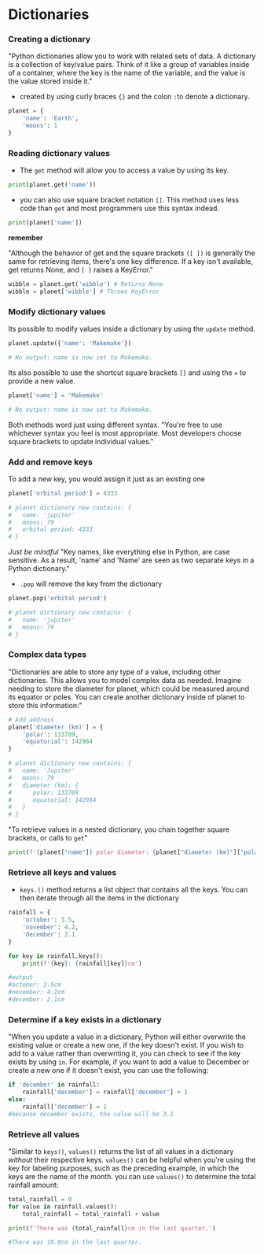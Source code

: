 # Dictionaries

### Creating a dictionary

"Python dictionaries allow you to work with related sets of data. A dictionary is a collection of key/value pairs. Think of it like a group of variables inside of a container, where the key is the name of the variable, and the value is the value stored inside it."

-   created by using curly braces `{}` and the colon `:`to denote a dictionary. 

```python
planet = {
    'name': 'Earth',
    'moons': 1
}
```

### Reading dictionary values
- The `get` method will allow you to access a value by using its key. 

```python
print(planet.get('name'))
```

- you can also use square bracket notation `[]`. This method uses less code than `get` and most programmers use this syntax indead.

```python
print(planet['name'])
```

**remember**

"Although the behavior of get and the square brackets `([ ])` is generally the same for retrieving items, there's one key difference. If a key isn't available, get returns None, and `[ ]` raises a KeyError."

```python
wibble = planet.get('wibble') # Returns None
wibble = planet['wibble'] # Throws KeyError
```

### Modify dictionary values

Its possible to modify values inside a dictionary by using the `update` method. 

```python
planet.update({'name': 'Makemake'})

# No output: name is now set to Makemake.
```

Its also possible to use the shortcut square brackets `[]` and using the `=` to provide a new value. 

```python
planet['name'] = 'Makemake'

# No output: name is now set to Makemake.
```
Both methods word just using different syntax. "You're free to use whichever syntax you feel is most appropriate. Most developers choose square brackets to update individual values."

### Add and remove keys

To add a new key, you would assign it just as an existing one

```python
planet['orbital period'] = 4333

# planet dictionary now contains: {
#   name: 'jupiter'
#   moons: 79
#   orbital period: 4333
# }
```

*Just be mindful*
"Key names, like everything else in Python, are case sensitive. As a result, 'name' and 'Name' are seen as two separate keys in a Python dictionary."

- `.pop` will remove the key from the dictionary

```python
planet.pop('orbital period')

# planet dictionary now contains: {
#   name: 'jupiter'
#   moons: 79
# }
```

### Complex data types
"Dictionaries are able to store any type of a value, including other dictionaries. This allows you to model complex data as needed. Imagine needing to store the diameter for planet, which could be measured around its equator or poles. You can create another dictionary inside of planet to store this information:"

```python
# Add address
planet['diameter (km)'] = {
    'polar': 133709,
    'equatorial': 142984
}

# planet dictionary now contains: {
#   name: 'Jupiter'
#   moons: 79
#   diameter (km): {
#      polar: 133709
#      equatorial: 142984
#   }
# }
```

"To retrieve values in a nested dictionary, you chain together square brackets, or calls to `get`"

```python
print(f'{planet["name"]} polar diameter: {planet["diameter (km)"]["polar"]}')
```

### Retrieve all keys and values

- `keys.()` method returns a list object that contains all the keys. You can then iterate through all the items in the dictionary 

```python
rainfall = {
    'october': 3.5,
    'november': 4.2,
    'december': 2.1
}

for key in rainfall.keys():
    print(f'{key}: {rainfall[key]}cm')

#output
#october: 3.5cm
#november: 4.2cm
#december: 2.1cm
```

### Determine if a key exists in a dictionary

"When you update a value in a dictionary, Python will either overwrite the existing value or create a new one, if the key doesn't exist. If you wish to add to a value rather than overwriting it, you can check to see if the key exists by using `in`. For example, if you want to add a value to December or create a new one if it doesn't exist, you can use the following:

```python
if 'december' in rainfall:
    rainfall['december'] = rainfall['december'] + 1
else:
    rainfall['december'] = 1
#because december exists, the value will be 3.1
```

### Retrieve all values

"Similar to `keys()`, `values()` returns the list of all values in a dictionary *without* their respective keys. `values()` can be helpful when you're using the key for labeling purposes, such as the preceding example, in which the keys are the name of the month. you can use `values()` to determine the total rainfall amount:

```python
total_rainfall = 0
for value in rainfall.values():
    total_rainfall = total_rainfall + value

print(f'There was {total_rainfall}cm in the last quarter.')

#There was 10.8cm in the last quarter.
```